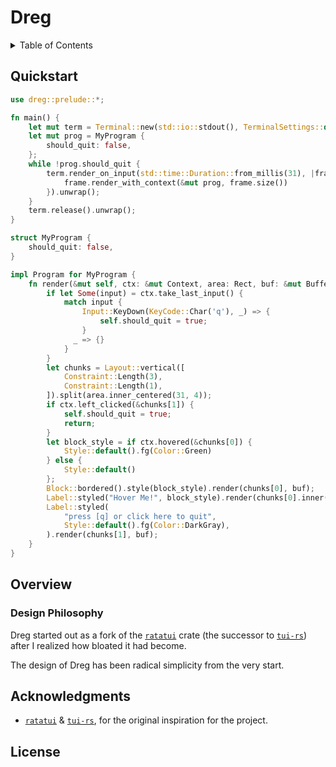 
# Dreg

<details>
<summary>Table of Contents</summary>

- [Quickstart](#quickstart)
- [Overview](#overview)
  - [Design Philosophy](#design-philosophy)
- [Acknowledgments](#acknowledgments)
- [License](#license)

</details>

## Quickstart

```rust
use dreg::prelude::*;

fn main() {
    let mut term = Terminal::new(std::io::stdout(), TerminalSettings::default()).unwrap();
    let mut prog = MyProgram {
        should_quit: false,
    };
    while !prog.should_quit {
        term.render_on_input(std::time::Duration::from_millis(31), |frame| {
            frame.render_with_context(&mut prog, frame.size())
        }).unwrap();
    }
    term.release().unwrap();
}

struct MyProgram {
    should_quit: false,
}

impl Program for MyProgram {
    fn render(&mut self, ctx: &mut Context, area: Rect, buf: &mut Buffer) {
        if let Some(input) = ctx.take_last_input() {
            match input {
                Input::KeyDown(KeyCode::Char('q'), _) => {
                    self.should_quit = true;
                }
              _ => {}
            }
        }
        let chunks = Layout::vertical([
            Constraint::Length(3),
            Constraint::Length(1),
        ]).split(area.inner_centered(31, 4));
        if ctx.left_clicked(&chunks[1]) {
            self.should_quit = true;
            return;
        }
        let block_style = if ctx.hovered(&chunks[0]) {
            Style::default().fg(Color::Green)
        } else {
            Style::default()
        };
        Block::bordered().style(block_style).render(chunks[0], buf);
        Label::styled("Hover Me!", block_style).render(chunks[0].inner(Margin::new(1, 1)), buf);
        Label::styled(
            "press [q] or click here to quit", 
            Style::default().fg(Color::DarkGray),
        ).render(chunks[1], buf);
    }
}

```

## Overview

### Design Philosophy

Dreg started out as a fork of the [`ratatui`] crate (the successor to [`tui-rs`]) after I realized how bloated it had become.

The design of Dreg has been radical simplicity from the very start.

## Acknowledgments

- [`ratatui`] & [`tui-rs`], for the original inspiration for the project.

## License


[`ratatui`]: https://docs.rs/ratatui/latest/ratatui/
[`tui-rs`]: https://docs.rs/tui/latest/tui/
